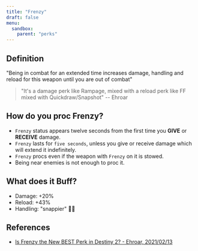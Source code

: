 ```yaml
---
title: "Frenzy"
draft: false
menu:
  sandbox:
    parent: "perks"
---
```


## Definition

"Being in combat for an extended time increases damage, handling and reload for this weapon until you are out of combat"

> "It's a damage perk like Rampage, mixed with a reload perk like FF mixed with Quickdraw/Snapshot" -- Ehroar

## How do you proc Frenzy?

* `Frenzy` status appears twelve seconds from the first time you **GIVE** or **RECEIVE** damage.
* `Frenzy` lasts for `five seconds`, unless you give or receive damage which will extend it indefinitely.
* `Frenzy` procs even if the weapon with `Frenzy` on it is stowed.
* Being near enemies is not enough to proc it.

## What does it Buff?

* Damage: +20%
* Reload: +43%
* Handling: "snappier" 🤷‍♂️

## References

* [Is Frenzy the New BEST Perk in Destiny 2? - Ehroar, 2021/02/13](https://www.youtube.com/watch?v=CWuIpUxtdng)
